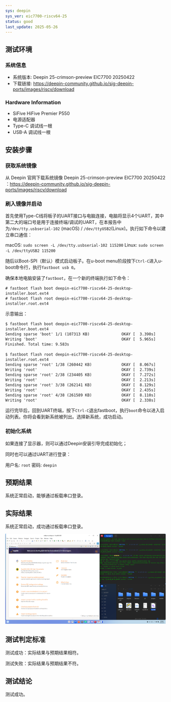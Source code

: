 ```yaml
---
sys: deepin
sys_ver: eic7700-riscv64-25
status: good
last_update: 2025-05-26
---
```


## 测试环境

### 系统信息

- 系统版本: Deepin 25-crimson-preview EIC7700 20250422
- 下载链接: https://deepin-community.github.io/sig-deepin-ports/images/riscv/download

### Hardware Information

- SiFive HiFive Premier P550
- 电源适配器
- Type-C 调试线一根
- USB-A 调试线一根

## 安装步骤

### 获取系统镜像

从 Deepin 官网下载系统镜像 Deepin 25-crimson-preview EIC7700 20250422 ：https://deepin-community.github.io/sig-deepin-ports/images/riscv/download

### 刷入镜像并启动

首先使用Type-C线将板子的UART接口与电脑连接，电脑将显示4个UART，其中第二大的端口号是用于连接终端/调试的UART，在本报告中为`/dev/tty.usbserial-102` (macOS) / `/dev/ttyUSB2`(Linux)。执行如下命令以建立串口通信：

macOS: `sudo screen -L /dev/tty.usbserial-102 115200`
Linux: `sudo screen -L /dev/ttyUSB2 115200`

随后以Boot-SPI（默认）模式启动板子。在u-boot menu阶段按下`Ctrl-C`进入u-boot命令行，执行`fastboot usb 0`。

确保本地电脑安装了`fastboot`，在一个新的终端执行如下命令：

``` shell
# fastboot flash boot deepin-eic7700-riscv64-25-desktop-installer.boot.ext4
# fastboot flash root deepin-eic7700-riscv64-25-desktop-installer.root.ext4
```

示意输出：

``` text
$ fastboot flash boot deepin-eic7700-riscv64-25-desktop-installer.boot.ext4
Sending sparse 'boot' 1/1 (107313 KB)              OKAY [  3.390s]
Writing 'boot'                                     OKAY [  5.965s]
Finished. Total time: 9.583s

$ fastboot flash root deepin-eic7700-riscv64-25-desktop-installer.root.ext4 
Sending sparse 'root' 1/38 (260442 KB)             OKAY [  8.067s]
Writing 'root'                                     OKAY [  2.739s]
Sending sparse 'root' 2/38 (234405 KB)             OKAY [  7.272s]
Writing 'root'                                     OKAY [  2.213s]
Sending sparse 'root' 3/38 (262141 KB)             OKAY [  8.129s]
Writing 'root'                                     OKAY [  2.435s]
Sending sparse 'root' 4/38 (261589 KB)             OKAY [  8.110s]
Writing 'root'                                     OKAY [  2.338s]
```

运行完毕后，回到UART终端，按下`Ctrl-C`退出fastboot，执行`boot`命令以进入启动列表。你将会看到新系统被列出。选择新系统，成功启动。

### 初始化系统

如果连接了显示器，则可以通过Deepin安装引导完成初始化；

同时也可以通过UART进行登录：

用户名: `root`
密码: `deepin`

## 预期结果

系统正常启动，能够通过板载串口登录。

## 实际结果

系统正常启动，成功通过板载串口登录。

![screenshot](./screenshot.png)

## 测试判定标准

测试成功：实际结果与预期结果相符。

测试失败：实际结果与预期结果不符。

## 测试结论

测试成功。
